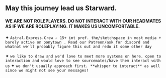 ## May this journey lead us Starward.
#### WE ARE NOT ROLEPLAYERS. DO NOT INTERACT WITH OUR HEADMATES AS IF WE ARE ROLEPLAYING. IT MAKES US UNCOMFORTABLE.
✦ `Astral.Express.Crew ☆ 15+ int pref. the/sketchspace in most media + barely active on ponytown . Read our Patreon/ask for discord and whatnot
we'll probably figure this out and redo it some other day`

✦ `we like to draw and we'd love to meet more systems on here. open to interaction and would love to see sourcemates/have them interact with us`
✦ `we don't usually approach first. **whisper to interact** as well since we might not see your messages!`
